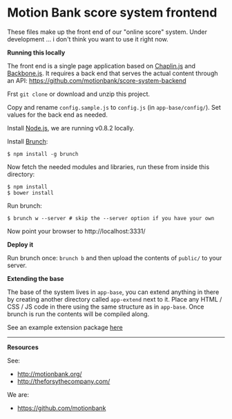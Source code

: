 Motion Bank score system frontend
=================================

These files make up the front end of our "online score" system. Under development ... i don't think you want to use it right now.

**Running this locally**

The front end is a single page application based on [Chaplin.js](http://chaplinjs.org/) and [Backbone.js](http://backbone.js.org/). It requires a back end that serves the actual content through an API:
https://github.com/motionbank/score-system-backend

Frst `git clone` or download and unzip this project.

Copy and rename `config.sample.js` to `config.js` (in `app-base/config/`). Set values for the back end as needed.

Install [Node.js](http://nodejs.org/), we are running v0.8.2 locally.

Install [Brunch](http://brunch.io/):
```
$ npm install -g brunch
```

Now fetch the needed modules and libraries, run these from inside this directory:
```
$ npm install
$ bower install
```

Run brunch:
```
$ brunch w --server # skip the --server option if you have your own
```
Now point your browser to http://localhost:3331/

**Deploy it**

Run brunch once: `brunch b` and then upload the contents of `public/` to your server.

**Extending the base**

The base of the system lives in `app-base`, you can extend anything in there by creating another directory called `app-extend` next to it. Place any HTML / CSS / JS code in there using the same structure as in `app-base`. Once brunch is run the contents will be compiled along.

See an example extension package [here](https://github.com/motionbank/score-system-frontend-sample)

****

**Resources**

See:
- http://motionbank.org/
- http://theforsythecompany.com/

We are:
- https://github.com/motionbank